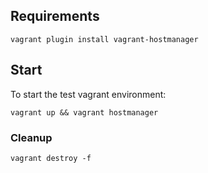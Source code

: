 ## Requirements

```
vagrant plugin install vagrant-hostmanager
```

## Start

To start the test vagrant environment:
```
vagrant up && vagrant hostmanager
```

### Cleanup

```
vagrant destroy -f
```
